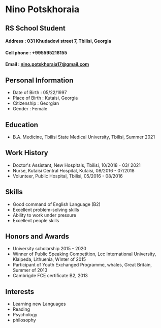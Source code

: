 # Nino Potskhoraia
## RS School Student
#### Address : 031 Khudadovi street 7, Tbilisi, Georgia
#### Cell phone : +995595216155
#### Email : nino.potskhoraia17@gmail.com

## Personal Information
* Date of Birth : 05/22/1997
* Place of Birth : Kutaisi, Georgia
* Citizenship : Georgian
* Gender : Female

## Education
* B.A. Medicine, Tbilisi State Medical University, Tbilisi, Summer 2021

## Work History
* Doctor's Assistant, New Hospitals, Tbilisi, 10/2018 - 03/ 2021
* Nurse, Kutaisi Central Hospital, Kutaisi, 08/2016 - 07/2018
* Volunteer, Public Hospital, Tbilisi, 05/2016 - 08/2016

## Skills
* Good command of English Language (B2)
* Excellent problem-solving skills
* Ability to work under pressure
* Excellent people skills

## Honors and Awards
* University scholarship 2015 - 2020
* Winner of Public Speaking Competition, Lcc International University, Klaipeda, Lithuenia, WInter of 2015
* Participant of Youth Exchanged Programme, whales, Great Britain, Summer of 2013
* Cambrigde FCE certificate B2, 2013

## Interests
* Learning new Languages
* Reading
* Psychology
* philosophy